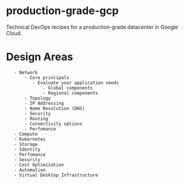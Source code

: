 # production-grade-gcp
Technical DevOps recipes for a production-grade datacenter in Google Cloud.

# Design Areas
```
   - Network
       - Core principals
          - Evaluate your application needs
              - Global components
              - Regional components
       - Topology
       - IP Addressing
       - Name Resolution (DNS)
       - Security
       - Routing
       - Connectivity options
       - Perfomance
   - Compute
   - Kubernetes
   - Storage
   - Identity
   - Perfomance
   - Security
   - Cost Optimization
   - Automation
   - Virtual Desktop Infrastructure
```
